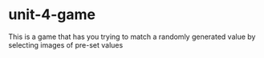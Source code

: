 # unit-4-game
This is a game that has you trying to match a randomly generated value by selecting images of pre-set values
